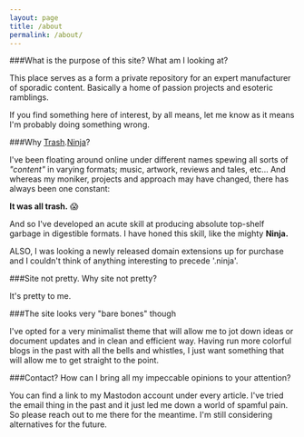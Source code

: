 ```yaml
---
layout: page
title: /about
permalink: /about/
---
```


###What is the purpose of this site? What am I looking at?

This place serves as a form a private repository for an expert manufacturer of sporadic content. Basically a home of passion projects and esoteric ramblings. 

If you find something here of interest, by all means, let me know as it means I'm probably doing something wrong. 


###Why [Trash][trashLink].[Ninja][ninjaLink]? 

I've been floating around online under different names spewing all sorts of _"content"_ in varying formats; music, artwork, reviews and tales, etc... And whereas my moniker, projects and approach may have changed, there has always been one constant: 

__It was all trash.__ 😱

And so I've developed an acute skill at producing absolute top-shelf garbage in digestible formats. I have honed this skill, like the mighty __Ninja.__ 

ALSO, I was looking a newly released domain extensions up for purchase and I couldn't think of anything interesting to precede '.ninja'. 


###Site not pretty. Why site not pretty?

It's pretty to me.


###The site looks very "bare bones" though

I've opted for a very minimalist theme that will allow me to jot down ideas or document updates and in clean and efficient way. Having run more colorful blogs in the past with all the bells and whistles, I just want something that will allow me to get straight to the point. 


###Contact? How can I bring all my impeccable opinions to your attention?

You can find a link to my Mastodon account under every article. I've tried the email thing in the past and it just led me down a world of spamful pain. So please reach out to me there for the meantime. I'm still considering alternatives for the future. 

[trashLink]: https://images.unsplash.com/photo-1558497513-f0133e055abf?ixlib=rb-1.2.1&ixid=MnwxMjA3fDB8MHxwaG90by1wYWdlfHx8fGVufDB8fHx8&auto=format&fit=crop&w=435&q=80

[ninjaLink]: https://external-content.duckduckgo.com/iu/?u=http%3A%2F%2F1.bp.blogspot.com%2F-4Utj3X6S4MI%2FUFe65_XhR-I%2FAAAAAAAAAYE%2FipWOvt0fJow%2Fs640%2FFat%2BNinja.jpg&f=1&nofb=1
